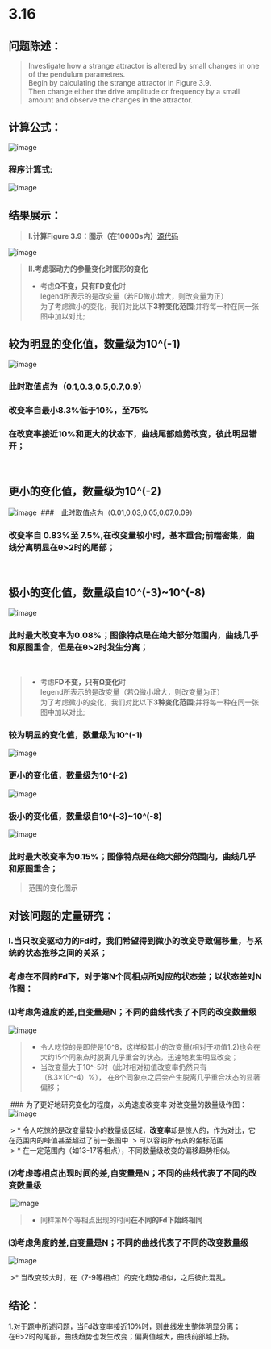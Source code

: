 # 3.16


## 问题陈述：
> Investigate how a strange attractor is altered by small changes in one of the pendulum parametres.<br>
> Begin by calculating the strange attractor in Figure 3.9.<br>
> Then change either the drive amplitude or frequency by a small amount and observe the changes in  the attractor.
## 计算公式：
![image](https://user-images.githubusercontent.com/31878522/32114218-75d4fbf4-bb75-11e7-8800-67eac4a61caf.png)
### 程序计算式:
![image](https://user-images.githubusercontent.com/31878522/32114230-7f2661ac-bb75-11e7-850a-ced27146cbb4.png)
 
## 结果展示：
> **Ⅰ.计算Figure 3.9：图示（在10000s内）**[源代码](https://github.com/tzwhu/computational_physics_N2015301020096/blob/master/3.16code.txt) <br>

![image](https://user-images.githubusercontent.com/31878522/32109867-88da5a8a-bb68-11e7-9a0a-8fac5ea140f4.PNG)

> **Ⅱ.考虑驱动力的参量变化时图形的变化**<br>
> * 考虑**Ω不变，只有FD变化**时<br>
> legend所表示的是改变量（若FD微小增大，则改变量为正）<br>
> 为了考虑微小的变化，我们对比以下**3种变化范围**;并将每一种在同一张图中加以对比;
## 较为明显的变化值，数量级为**10^(-1)**<br>
![image](https://user-images.githubusercontent.com/31878522/32116339-d23a1030-bb7c-11e7-8134-9f247837a836.png)
### 此时取值点为（0.1,0.3,0.5,0.7,0.9）
### 改变率自最小8.3%低于10%，至75% <br>
### 在改变率接近10%和更大的状态下，曲线尾部趋势改变，彼此明显错开；
 
## 更小的变化值，数量级为**10^(-2)**<br>
![image](https://user-images.githubusercontent.com/31878522/32116559-ae7a2c2e-bb7d-11e7-9ab8-de276b6808d7.png) 
###　此时取值点为（0.01,0.03,0.05,0.07,0.09）
### 改变率自 0.83%至 7.5%,在改变量较小时，基本重合;前端密集，曲线分离明显在θ>2时的尾部；
 

## 极小的变化值，数量级自10^(-3)~10^(-8)

![image](https://user-images.githubusercontent.com/31878522/32117227-2e1ef3ea-bb80-11e7-93ab-48db86290660.png)
### 此时最大改变率为0.08%；图像特点是在绝大部分范围内，曲线几乎和原图重合，但是在θ>2时发生分离；
 
 
 
 
> * 考虑**FD不变，只有Ω变化**时<br>
> legend所表示的是改变量（若Ω微小增大，则改变量为正）<br>
> 为了考虑微小的变化，我们对比以下**3种变化范围**;并将每一种在同一张图中加以对比;
### 较为明显的变化值，数量级为**10^(-1)**
![image]()
### 更小的变化值，数量级为**10^(-2)**
![image]()
### 极小的变化值，数量级自**10^(-3)~10^(-8)**
![image](https://user-images.githubusercontent.com/31878522/32118342-d37186ac-bb83-11e7-857a-a1f3dba7cc1b.png)
### 此时最大改变率为0.15%；图像特点是在绝大部分范围内，曲线几乎和原图重合；
> 范围的变化图示
 
 ## 对该问题的定量研究：
 ### Ⅰ.当只改变驱动力的Fd时，我们希望得到微小的改变导致偏移量，与系统的状态推移之间的关系；
 ### 考虑在不同的Fd下，对于第N个同相点所对应的状态差；以状态差对N作图：
 ### ⑴考虑角速度的差,自变量是N；不同的曲线代表了不同的改变数量级
 ![image](https://user-images.githubusercontent.com/31878522/32124160-5ae12c86-bb99-11e7-8bf3-a6eb28b7192c.png)
 
 > * 令人吃惊的是即使是10^8，这样极其小的改变量(相对于初值1.2)也会在大约15个同象点时脱离几乎重合的状态，迅速地发生明显改变；
 > * 当改变量大于10^-5时（此时相对初值改变率仍然只有（8.3×10^-4）%）， 在8个同象点之后会产生脱离几乎重合状态的显著偏移；<br>
 
 
 
 ### 为了更好地研究变化的程度，以角速度改变率 对改变量的数量级作图：
 ![image](https://user-images.githubusercontent.com/31878522/32125395-55cfed54-bb9e-11e7-8995-5762270974fd.png)
 
 > * 令人吃惊的是改变量较小的数量级区域，**改变率**却是惊人的，作为对比，它在范围内的峰值甚至超过了前一张图中
 > 可以容纳所有点的坐标范围<br>
 > * 在一定范围内（如13-17等相点），不同数量级改变的偏移趋势相似。<br>
  
  
  
  
 ### ⑵考虑等相点出现时间的差,自变量是N；不同的曲线代表了不同的改变数量级
 ![image](https://user-images.githubusercontent.com/31878522/32125785-1cb950da-bba0-11e7-8191-4a0c94e4000b.png)
 
>* 同样第N个等相点出现的时间**在不同的Fd下始终相同**<br>
 
 
 
 
 ### ⑶考虑角度的差,自变量是N；不同的曲线代表了不同的改变数量级
 ![image](https://user-images.githubusercontent.com/31878522/32126045-58d46770-bba1-11e7-975e-3e150df8f42c.png)
   
 >* 当改变较大时，在（7-9等相点）的变化趋势相似，之后彼此混乱。
   
 ## 结论：
1.对于题中所述问题，当Fd改变率接近10%时，则曲线发生整体明显分离；<br>
在θ>2时的尾部，曲线趋势也发生改变；偏离值越大，曲线前部越上扬。
